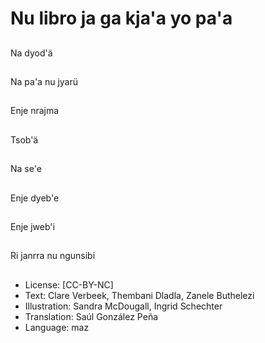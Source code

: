 # Nu libro ja ga kja'a yo pa'a

##
Na dyod'ä

##
Na pa'a nu jyarü

##
Enje nrajma

##
Tsob'ä

##
Na se'e

##
Enje dyeb'e

##
Enje jweb'i

##
Ri janrra nu ngunsibi

##
* License: [CC-BY-NC]
* Text: Clare Verbeek, Thembani Dladla, Zanele Buthelezi
* Illustration: Sandra McDougall, Ingrid Schechter
* Translation: Saúl González Peña
* Language: maz
